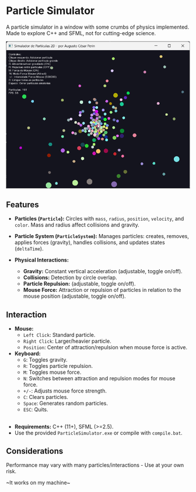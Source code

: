 # Particle Simulator

A particle simulator in a window with some crumbs of physics implemented. Made to explore C++ and SFML, not for cutting-edge science.

![Particle Simulator Demo](gifrec.gif)

## Features

*   **Particles (`Particle`):**
    Circles with `mass`, `radius`, `position`, `velocity`, and `color`. Mass and radius affect collisions and gravity.

*   **Particle System (`ParticleSystem`):**
    Manages particles: creates, removes, applies forces (gravity), handles collisions, and updates states (`deltaTime`).

*   **Physical Interactions:**
    *   **Gravity:** Constant vertical acceleration (adjustable, toggle on/off).
    *   **Collisions:** Detection by circle overlap.
    *   **Particle Repulsion:** (adjustable, toggle on/off).
    *   **Mouse Force:** Attraction or repulsion of particles in relation to the mouse position (adjustable, toggle on/off).

## Interaction

*   **Mouse:**
    *   `Left Click`: Standard particle.
    *   `Right Click`: Larger/heavier particle.
    *   `Position`: Center of attraction/repulsion when mouse force is active.
*   **Keyboard:**
    *   `G`: Toggles gravity.
    *   `R`: Toggles particle repulsion.
    *   `M`: Toggles mouse force.
    *   `N`: Switches between attraction and repulsion modes for mouse force.
    *   `+/-`: Adjusts mouse force strength.
    *   `C`: Clears particles.
    *   `Space`: Generates random particles.
    *   `ESC`: Quits.

## 

*   **Requirements:** C++ (11+), SFML (>=2.5).
*   Use the provided `ParticleSimulator.exe` or compile with `compile.bat`.

## Considerations

Performance may vary with many particles/interactions - Use at your own risk.

~It works on my machine~
